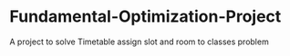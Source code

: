 # Fundamental-Optimization-Project
A project to solve Timetable assign slot and room to classes problem
